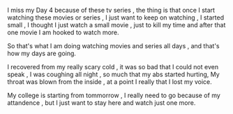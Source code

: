 I miss my Day 4 because of these tv series , the thing is that once I start watching these movies or series , I just want to keep on watching , I started small , I thought I just watch a small movie , just to kill my time and after that one movie I am hooked to watch more.

So that's what I am doing watching movies and series all days , and that's how my days are going.

I recovered from my really scary cold , it was so bad that I could not even speak , I was coughing all night , so much that my abs started hurting, My throat was blown from the inside , at a point I really that I lost my voice.

My college is starting from tommorrow , I really need to go because of my attandence , but I just want to stay here and watch just one more.

